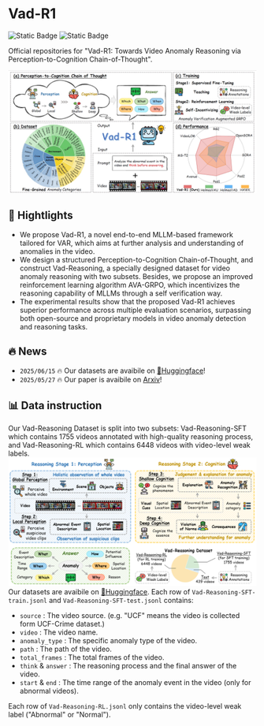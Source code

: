 # Vad-R1

![Static Badge](https://img.shields.io/badge/arxiv-2505.19877-B31B1B?style=flat&logo=arXiv&link=https%3A%2F%2Farxiv.org%2Fabs%2F2505.19877) ![Static Badge](https://img.shields.io/badge/-Dataset-0078D7?style=flat&logo=huggingface&labelColor=555555&link=https%3A%2F%2Fhuggingface.co%2Fdatasets%2Fwbfwonderful%2FVad-R1)


Official repositories for "Vad-R1: Towards Video Anomaly Reasoning via Perception-to-Cognition Chain-of-Thought".

![](./images/overview.png)
## 📢 Hightlights
* We propose Vad-R1, a novel end-to-end MLLM-based framework tailored for VAR, which aims at further analysis and understanding of anomalies in the video.
* We design a structured Perception-to-Cognition Chain-of-Thought, and construct Vad-Reasoning, a specially designed dataset for video anomaly reasoning with two subsets. Besides, we propose an improved reinforcement learning algorithm AVA-GRPO, which incentivizes the reasoning capability of MLLMs through a self verification way.
* The experimental results show that the proposed Vad-R1 achieves superior performance across multiple evaluation scenarios, surpassing both open-source and proprietary models in video anomaly detection and reasoning tasks.

## 🔥 News
* `2025/06/15` 🔥 Our datasets are avaibile on [🤗Huggingface](https://huggingface.co/datasets/wbfwonderful/Vad-R1/tree/main)!
* `2025/05/27` 🔥 Our paper is avaibile on [Arxiv](https://arxiv.org/abs/2505.19877)!
## 📊 Data instruction
Our Vad-Reasoning Dataset is split into two subsets: Vad-Reasoning-SFT which contains 1755 videos annotated with high-quality reasoning process, and Vad-Reasoning-RL which contains 6448 videos with video-level weak labels.
![](./images/dataset.png)
Our datasets are avaibile on [🤗Huggingface](https://huggingface.co/datasets/wbfwonderful/Vad-R1/tree/main). Each row of `Vad-Reasoning-SFT-train.jsonl` and `Vad-Reasoning-SFT-test.jsonl` contains:
* `source` : The video source. (e.g. "UCF" means the video is collected form UCF-Crime dataset.)
* `video` : The video name.
* `anomaly_type` : The specific anomaly type of the video.
* `path` : The path of the video.
* `total_frames` : The total frames of the video.
* `think` & `answer` : The reasoning process and the final answer of the video.
* `start` & `end` : The time range of the anomaly event in the video (only for abnormal videos).

Each row of `Vad-Reasoning-RL.jsonl` only contains the video-level weak label ("Abnormal" or "Normal").
